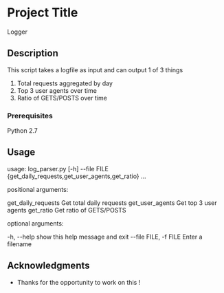 # Project Title
Logger 

## Description

This script takes a logfile as input and can output 1 of 3 things

1. Total requests aggregated by day 
2. Top 3 user agents over time 
3. Ratio of GETS/POSTS over time  



### Prerequisites
Python 2.7 


## Usage 

usage: log_parser.py [-h] --file FILE
                     {get_daily_requests,get_user_agents,get_ratio} ...

positional arguments:

get_daily_requests  Get total daily requests
get_user_agents     Get top 3 user agents
get_ratio           Get ratio of GETS/POSTS

optional arguments:
  
   -h, --help            show this help message and exit
  --file FILE, -f FILE   Enter a filename 


## Acknowledgments

* Thanks for the opportunity to work on this ! 
